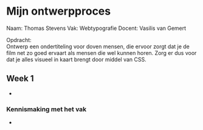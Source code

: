 # Mijn ontwerpproces
Naam: Thomas Stevens
Vak: Webtypografie
Docent: Vasilis van Gemert

Opdracht:         
Ontwerp een ondertiteling voor doven mensen, die ervoor zorgt dat je de film net zo goed ervaart als mensen die wel kunnen horen. Zorg er dus voor dat je alles visueel in kaart brengt door middel van CSS.


## Week 1
-

### Kennismaking met het vak
-
